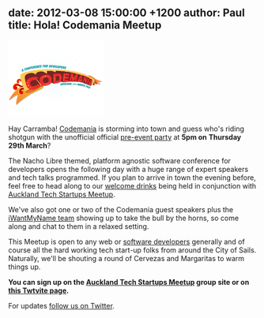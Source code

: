 date: 2012-03-08 15:00:00 +1200
author: Paul
title: Hola! Codemania Meetup
----

![codemania.png](/media/2012-03-08-codemania.png)

Hay Carramba! [Codemania](http://codemania.co.nz/) is storming into town and guess who's riding shotgun with the unofficial official [pre-event party](http://twtvite.com/iwantmyname-codemania) at **5pm on** **Thursday 29th March**? 

The Nacho Libre themed, platform agnostic software conference for developers opens the following day with a huge range of expert speakers and tech talks programmed. If you plan to arrive in town the evening before, feel free to head along to our [welcome drinks](http://twtvite.com/iwantmyname-codemania) being held in conjunction with [Auckland Tech Startups Meetup](http://www.meetup.com/auckland-tech-startups/).

We've also got one or two of the Codemania guest speakers plus the [iWantMyName team](https://iwantmyname.co.nz/about) showing up to take the bull by the horns, so come along and chat to them in a relaxed setting.

This Meetup is open to any web or [software developers](https://iwantmyname.co.nz/services/developer/) generally and of course all the hard working tech start-up folks from around the City of Sails. Naturally, we'll be shouting a round of Cervezas and Margaritas to warm things up. 

**You can sign up on the [Auckland Tech Startups Meetup](http://www.meetup.com/auckland-tech-startups/) group site or on [this Twtvite page](http://twtvite.com/iwantmyname-codemania).**

For updates [follow us on Twitter](https://twitter.com/#%21/iWantMyNameNZ).
